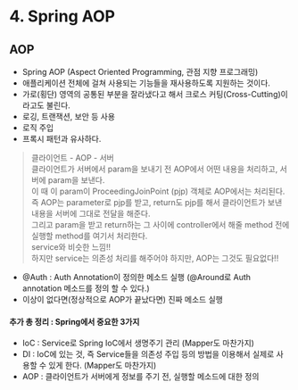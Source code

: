 # 4. Spring AOP
## AOP
- Spring AOP (Aspect Oriented Programming, 관점 지향 프로그래밍)
- 애플리케이션 전체에 걸쳐 사용되는 기능들을 재사용하도록 지원하는 것이다.
- 가로(횡단) 영역의 공통된 부분을 잘라냈다고 해서 크로스 커팅(Cross-Cutting)이라고도 불린다.
- 로깅, 트랜잭션, 보안 등 사용
- 로직 주입
- 프록시 패턴과 유사하다.

> 클라이언트 - AOP - 서버  
> 클라이언트가 서버에서 param을 보내기 전 AOP에서 어떤 내용을 처리하고, 서버에 param을 보낸다.  
> 이 때 이 param이 ProceedingJoinPoint (pjp) 객체로 AOP에서는 처리된다.  
> 즉 AOP는 parameter로 pjp를 받고, return도 pjp를 해서 클라이언트가 보낸 내용을 서버에 그대로 전달을 해준다.  
> 그리고 param을 받고 return하는 그 사이에 controller에서 해줄 method 전에 실행할 method를 여기서 처리한다.  
> service와 비슷한 느낌!!  
> 하지만 service는 의존성 처리를 해주어야 하지만, AOP는 그것도 필요없다!!

- @Auth : Auth Annotation이 정의한 메소드 실행 (@Around로 Auth annotation 메소드를 정의 할 수 있다.)
- 이상이 없다면(정상적으로 AOP가 끝났다면) 진짜 메소드 실행

#### 추가 총 정리 : Spring에서 중요한 3가지
- IoC : Service로 Spring IoC에서 생명주기 관리 (Mapper도 마찬가지)
- DI : IoC에 있는 것, 즉 Service들을 의존성 주입 등의 방법을 이용해서 실제로 사용할 수 있게 한다. (Mapper도 마찬가지)
- AOP : 클라이언트가 서버에게 정보를 주기 전, 실행할 메소드에 대한 정의
